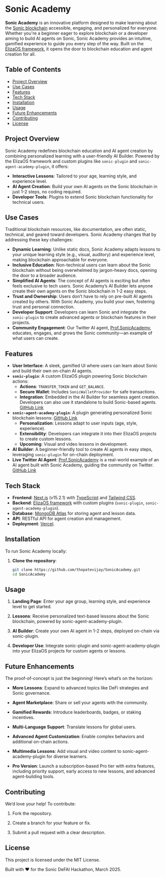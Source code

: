 # Sonic Academy

**Sonic Academy** is an innovative platform designed to make learning about the <a href="https://www.soniclabs.com/" target="_blank">Sonic blockchain</a> accessible, engaging, and personalized for everyone. Whether you're a beginner eager to explore blockchain or a developer aiming to build AI agents on Sonic, Sonic Academy provides an intuitive, gamified experience to guide you every step of the way. Built on the <a href="https://elizaos.github.io/eliza/" target="_blank">ElizaOS framework</a>, it opens the door to blockchain education and agent creation for all.

## Table of Contents
- [Project Overview](#project-overview)
- [Use Cases](#use-cases)
- [Features](#features)
- [Tech Stack](#tech-stack)
- [Installation](#installation)
- [Usage](#usage)
- [Future Enhancements](#future-enhancements)
- [Contributing](#contributing)
- [License](#license)


## Project Overview
Sonic Academy redefines blockchain education and AI agent creation by combining personalized learning with a user-friendly AI Builder. Powered by the ElizaOS framework and custom plugins like `sonic-plugin` and `sonic-agent-academy-plugin`, it offers:
- **Interactive Lessons**: Tailored to your age, learning style, and experience level.
- **AI Agent Creation**: Build your own AI agents on the Sonic blockchain in just 1-2 steps, no coding required.
- **Developer Tools**: Plugins to extend Sonic blockchain functionality for technical users.

## Use Cases
Traditional blockchain resources, like documentation, are often static, technical, and geared toward developers. Sonic Academy changes that by addressing these key challenges:
- **Dynamic Learning**: Unlike static docs, Sonic Academy adapts lessons to your unique learning style (e.g., visual, auditory) and experience level, making blockchain approachable for everyone.
- **Inclusive Education**: Non-technical users can learn about the Sonic blockchain without being overwhelmed by jargon-heavy docs, opening the door to a broader audience.
- **Simplified AI Agents**: The concept of AI agents is exciting but often feels exclusive to tech users. Sonic Academy’s AI Builder lets anyone create their own agents on the Sonic blockchain in 1-2 easy steps.
- **Trust and Ownership**: Users don’t have to rely on pre-built AI agents created by others. With Sonic Academy, you build your own, fostering trust and personal connection.
- **Developer Support**: Developers can learn Sonic and integrate the `sonic-plugin` to create advanced agents or blockchain features in their projects.
- **Community Engagement**: Our Twitter AI agent, <a href="https://twitter.com/Prof_S_Academy" target="_blank">Prof.SonicAcademy</a>, educates, engages, and grows the Sonic community—an example of what users can create.

## Features
- **User Interface**: A sleek, gamified UI where users can learn about Sonic and build their own on-chain AI agents.
- **`sonic-plugin`**: A custom ElizaOS plugin powering Sonic blockchain actions:
  - **Actions**: `TRANSFER_TOKEN` and `GET_BALANCE`.
  - **Secure Wallet**: Includes `SonicWalletProvider` for safe transactions.
  - **Integration**: Embedded in the AI Builder for seamless agent creation. Developers can also use it standalone to build Sonic-based agents. <a href="https://github.com/thopatevijay/plugin-sonic" target="_blank">GitHub Link</a>
- **`sonic-agent-academy-plugin`**: A plugin generating personalized Sonic blockchain lessons: <a href="https://github.com/thopatevijay/SonicAcademy/tree/main/agent/src/sonic-agent-academy-plugin" target="_blank">GitHub Link</a>
  - **Personalization**: Lessons adapt to user inputs (age, style, experience).
  - **Extensibility**: Developers can integrate it into their ElizaOS projects to create custom lessons.
  - **Upcoming**: Visual and video lessons in development.
- **AI Builder**: A beginner-friendly tool to create AI agents in easy steps, leveraging `sonic-plugin` for on-chain deployment.
- **Live Twitter AI Agent**: <a href="https://twitter.com/Prof_S_Academy" target="_blank">Prof.SonicAcademy</a> is a real-world example of an AI agent built with Sonic Academy, guiding the community on Twitter. <a href="https://github.com/thopatevijay/Prof.SonicAcademy" target="_blank">GitHub Link</a>


## Tech Stack
- **Frontend**: <a href="https://nextjs.org/" target="_blank">Next.js</a> (v15.2.1) with <a href="https://www.typescriptlang.org/" target="_blank">TypeScript</a> and <a href="https://tailwindcss.com/" target="_blank">Tailwind CSS</a>.
- **Backend**: <a href="https://elizaos.github.io/eliza/" target="_blank">ElizaOS framework</a> with custom plugins (`sonic-plugin`, `sonic-agent-academy-plugin`).
- **Database**: <a href="https://www.mongodb.com/cloud/atlas" target="_blank">MongoDB Atlas</a> for storing agent and lesson data.
- **API**: RESTful API for agent creation and management.
- **Deployment**: <a href="https://vercel.com/" target="_blank">Vercel</a>.


## Installation
To run Sonic Academy locally:
1. **Clone the repository**:
   ```bash
   git clone https://github.com/thopatevijay/SonicAcademy.git
   cd SonicAcademy
   ```

## Usage

1.  **Landing Page**: Enter your age group, learning style, and experience level to get started.
    
2.  **Lessons**: Receive personalized text-based lessons about the Sonic blockchain, powered by sonic-agent-academy-plugin.
    
3.  **AI Builder**: Create your own AI agent in 1-2 steps, deployed on-chain via sonic-plugin.
    
4.  **Developer Use**: Integrate sonic-plugin and sonic-agent-academy-plugin into your ElizaOS projects for custom agents or lessons.


## Future Enhancements

The proof-of-concept is just the beginning! Here’s what’s on the horizon:

-   **More Lessons**: Expand to advanced topics like DeFi strategies and Sonic governance.
    
-   **Agent Marketplace**: Share or sell your agents with the community.
    
-   **Gamified Rewards**: Introduce leaderboards, badges, or staking incentives.
    
-   **Multi-Language Support**: Translate lessons for global users.
    
-   **Advanced Agent Customization**: Enable complex behaviors and additional on-chain actions.
    
-   **Multimedia Lessons**: Add visual and video content to sonic-agent-academy-plugin for diverse learners.
-   **Pro Version**: Launch a subscription-based Pro tier with extra features, including priority support, early access to new lessons, and advanced agent-building tools.


## Contributing

We’d love your help! To contribute:

1.  Fork the repository.
    
2.  Create a branch for your feature or fix.
    
3.  Submit a pull request with a clear description.

## License

This project is licensed under the MIT License.


Built with ❤️ for the Sonic DeFAI Hackathon, March 2025.

